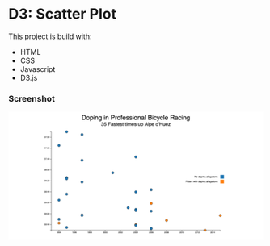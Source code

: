 # D3: Scatter Plot
This project is build with:
 - HTML
 - CSS
 - Javascript
 - D3.js

### Screenshot
![](./screenshot.png)
